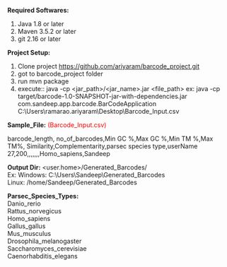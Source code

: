 <b>Required Softwares:</b>
  1. Java 1.8 or later
  2. Maven 3.5.2 or later
  3. git 2.16 or later


<b>Project Setup:</b>
  1. Clone project https://github.com/ariyaram/barcode_project.git
  2. got to barcode_project folder
  3. run mvn package
  4. execute:: java -cp <jar_path>/<jar_name>.jar <className> <file_path>
  	ex: java -cp target/barcode-1.0-SNAPSHOT-jar-with-dependencies.jar com.sandeep.app.barcode.BarCodeApplication C:\Users\ramarao.ariyaram\Desktop\Barcode_Input.csv


<b>Sample_File:</b><font color="red"> (Barcode_Input.csv)</font><br/>

barcode_length, no_of_barcodes,Min GC %,Max GC %,Min TM %,Max TM%, Similarity,Complementarity,parsec species type,userName<br/>
27,200,,,,,,,Homo_sapiens,Sandeep

<b>Output Dir:</b>
	<user.home>/Generated_Barcodes/ <br/>
	Ex: Windows: C:\Users\Sandeep\Generated_Barcodes <br/>
	    Linux:  /home/Sandeep/Generated_Barcodes
 
<b>Parsec_Species_Types:</b><br/>
	  	Danio_rerio<br/>
	  	Rattus_norvegicus<br/>
	 	 Homo_sapiens<br/>
	 	 Gallus_gallus<br/>
	  	 Mus_musculus<br/>
	 	 Drosophila_melanogaster<br/>
	 	 Saccharomyces_cerevisiae<br/>
	 	 Caenorhabditis_elegans
	

